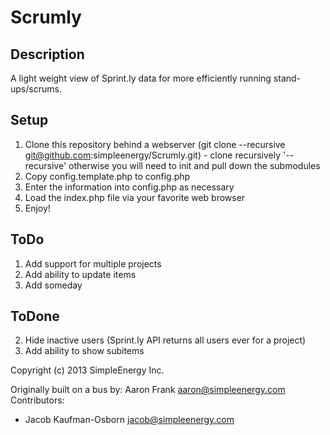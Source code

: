Scrumly
=======

Description
-----------
A light weight view of Sprint.ly data for more efficiently running stand-ups/scrums.

Setup
-----
1. Clone this repository behind a webserver (git clone --recursive git@github.com:simpleenergy/Scrumly.git) - clone recursively '--recursive' otherwise you will need to init and pull down the submodules
2. Copy config.template.php to config.php
3. Enter the information into config.php as necessary
4. Load the index.php file via your favorite web browser
5. Enjoy!

ToDo
----
1. Add support for multiple projects
3. Add ability to update items
5. Add someday

ToDone
------
2. Hide inactive users (Sprint.ly API returns all users ever for a project)
4. Add ability to show subitems


Copyright (c) 2013 SimpleEnergy Inc.

Originally built on a bus by: Aaron Frank <aaron@simpleenergy.com>
Contributors:
 - Jacob Kaufman-Osborn <jacob@simpleenergy.com>

